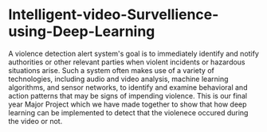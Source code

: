 # Intelligent-video-Survellience-using-Deep-Learning

A violence detection alert system's goal is to immediately identify and notify authorities or other relevant parties when violent incidents or hazardous situations arise. Such a system often makes use of a variety of technologies, including audio and video analysis, machine learning algorithms, and sensor networks, to identify and examine behavioral and action patterns that may be signs of impending violence.
This is our final year Major Project which we have made together to show that how deep learning can be implemented to detect that the violenece occured during the video or not.
